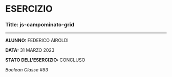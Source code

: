 # ESERCIZIO

### Title: js-campominato-grid
---
**ALUNNO:** FEDERICO AIROLDI

**DATA:** 31 MARZO 2023

**STATO DELL'ESERCIZIO:** CONCLUSO

_Boolean Classe #93_